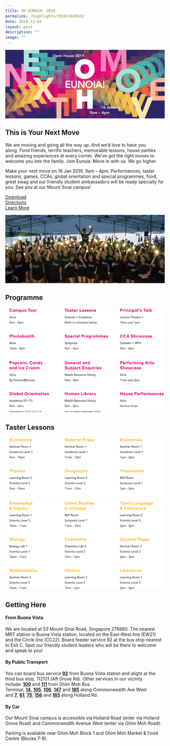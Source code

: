 ```yaml
---
title: OH EUNOIA! 2019
permalink: /highlights/2018/oh2019/
date: 2018-12-03
layout: post
description: ""
image: ""
---
```

![](/images/OH2019_Banner_5k.png)

## This is Your Next Move

We are moving and going all the way up. And we’d love to have you along. Fond friends, terrific teachers, memorable lessons, house parties and amazing experiences at every corner. We’ve got the right moves to welcome you into the family. Join Eunoia. Move in with us. We go higher.

Make your next move on 16 Jan 2019, 9am - 4pm. Performances, taster lessons, games, CCAs, global orientation and special programmes, food, great swag and our friendly student ambassadors will be ready specially for you. See you at our Mount Sinai campus!

[Download](/files/OH2019-Programme.pdf)   
[Directions](#Directions)   
[Learn More](https://eunoiajc.moe.edu.sg/nextmove/)

![](/images/OH2019_Lights.jpg)

## Programme

![](/images/19-prog-1-1.png)
![](/images/19-prog-2.png)


## Taster Lessons

![](/images/19-tl-1.png)
![](/images/19-tl-2.png)

<a id="Directions"></a>

## Getting Here

#### From Buona Vista

We are located at 53 Mount Sinai Road, Singapore 276880. The nearest MRT station is Buona Vista station, located on the East-West line (EW21) and the Circle line (CC22). Board feeder service 92 at the bus stop nearest to Exit C. Spot our friendly student leaders who will be there to welcome and speak to you!

#### By Public Transport

You can board bus service **[92](https://www.transitlink.com.sg/eservice/eguide/service_route.php?service=92)** from Buona Vista station and alight at the third bus stop, 112131 (Aft Grove Rd). Other services in our vicinity include: **[100](https://www.transitlink.com.sg/eservice/eguide/service_route.php?service=100)** and **[111](https://www.transitlink.com.sg/eservice/eguide/service_route.php?service=111)** from Ghim Moh Bus Terminal, **[14](https://www.transitlink.com.sg/eservice/eguide/service_route.php?service=14),** [**105**](https://www.transitlink.com.sg/eservice/eguide/service_route.php?service=105), [**106**](https://www.transitlink.com.sg/eservice/eguide/service_route.php?service=106), [**147**](https://www.transitlink.com.sg/eservice/eguide/service_route.php?service=147) and **[185](https://www.transitlink.com.sg/eservice/eguide/service_route.php?service=185)** along Commonwealth Ave West and [**7**](https://www.sbstransit.com.sg/journeyplan/servicedetails.aspx?serviceno=007), [**61**](https://www.transitlink.com.sg/eservice/eguide/service_route.php?service=61), [**75**](https://www.transitlink.com.sg/eservice/eguide/service_route.php?service=75), [**156**](https://www.transitlink.com.sg/eservice/eguide/service_route.php?service=156) and **[165](https://www.transitlink.com.sg/eservice/eguide/service_route.php?service=165)** along Holland Rd.

#### By Car

Our Mount Sinai campus is accessible via Holland Road (enter via Holland Grove Road) and Commonwealth Avenue West (enter via Ghim Moh Road).

Parking is available near Ghim Moh Block 1 and Ghim Moh Market & Food Centre (Blocks 7-8).